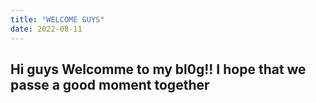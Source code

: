 ```yaml
---
title: "WELCOME GUYS"
date: 2022-08-11
---
```

## Hi guys Welcomme to my bl0g!! I hope that we passe a good moment together 
